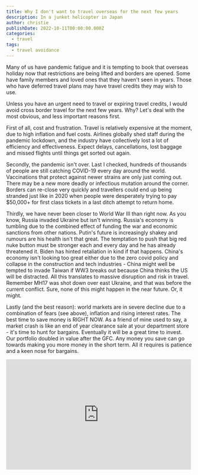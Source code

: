 ```yaml
---
title: Why I don't want to travel overseas for the next few years
description: In a junket helicopter in Japan
author: christie
publishDate: 2022-10-11T00:00:00.000Z
categories:
  - travel
tags:
  - travel avoidance
---
```


Many of us have pandemic fatigue and it is tempting to book that overseas holiday now that restrictions are being lifted and borders are opened. Some have family members and loved ones that they haven't seen in years. Those who have deferred travel plans may have travel credits they may wish to use.

Unless you have an urgent need to travel or expiring travel credits, I would avoid cross border travel for the next few years. Why?
Let's deal with the most obvious, and less important reasons first.

First of all, cost and frustration. Travel is relatively expensive at the moment, due to high inflation and fuel costs. Airlines globally shed staff during the pandemic lockdown, and the industry have collectively lost a lot of efficiency and effectiveness. Expect delays, cancellations, lost baggage and missed flights until things get sorted out again.

Secondly, the pandemic isn't over. Last I checked, hundreds of thousands of people are still catching COVID-19 every day around the world. Vaccinations that protect against newer strains are only just coming out. There may be a new more deadly or infectious mutation around the corner. Borders can re-close very quickly and travellers could end up being stranded just like in 2020 when people were desperately trying to pay $50,000+ for first class tickets in a last ditch attempt to return home.

Thirdly, we have never been closer to World War III than right now. As you know, Russia invaded Ukraine but isn't winning. Russia's economy is tumbling due to the combined effect of funding the war and economic sanctions from other nations. Putin's future is increasingly shakey and rumours are his health isn't that great. The temptation to push that big red nuke button must be stronger each and every day and he has already threatened it. Biden has hinted retaliation in kind if that happens. China's economy isn't looking too great either due to the zero covid policy and collapse in the construction and tech industries - China might well be tempted to invade Taiwan if WW3 breaks out because China thinks the US will be distracted. All this translates to massive disruption and risk in travel. Remember MH17 was shot down over east Ukraine, and that was before the current conflict. Sure, none of this might happen in the near future. Or, it might.

Lastly (and the best reason): world markets are in severe decline due to a combination of fears (see above), inflation and rising interest rates. The best time to save money is RIGHT NOW. As a friend of mine used to say, a market crash is like an end of year clearance sale at your department store - it's time to hunt for bargains. Eventually it will be a great time to invest. Our portfolio doubled in value after the GFC. Any money you save can go towards making you more money in the short term. All it requires is patience and a keen nose for bargains.

<iframe src="https://www.facebook.com/plugins/post.php?href=https%3A%2F%2Fwww.facebook.com%2Fchris1.tham%2Fposts%2Fpfbid0NWWh8BFBDCxpPGBzysCLAsTYe2wHXGDzXz2CLEFhr1ipXbhqpUqDFXpfeEMbmzqdl&show_text=true&width=500" width="500" height="298" style="border:none;overflow:hidden" scrolling="no" frameborder="0" allowfullscreen="true" allow="autoplay; clipboard-write; encrypted-media; picture-in-picture; web-share"></iframe>
